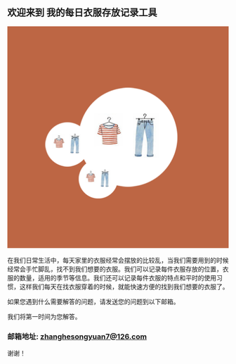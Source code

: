 ## 欢迎来到 我的每日衣服存放记录工具

![Image](icon-1024.png)


在我们日常生活中，每天家里的衣服经常会摆放的比较乱，当我们需要用到的时候经常会手忙脚乱，找不到我们想要的衣服。我们可以记录每件衣服存放的位置，衣服的数量，适用的季节等信息。我们还可以记录每件衣服的特点和平时的使用习惯，这样我们每天在找衣服穿着的时候，就能快速方便的找到我们想要的衣服了。


如果您遇到什么需要解答的问题，请发送您的问题到以下邮箱。

我们将第一时间为您解答。

### 邮箱地址: zhanghesongyuan7@126.com

谢谢！
